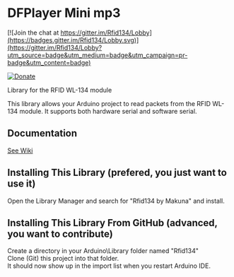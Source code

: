 # DFPlayer Mini mp3

[![Join the chat at https://gitter.im/Rfid134/Lobby](https://badges.gitter.im/Rfid134/Lobby.svg)](https://gitter.im/Rfid134/Lobby?utm_source=badge&utm_medium=badge&utm_campaign=pr-badge&utm_content=badge)

[![Donate](http://img.shields.io/paypal/donate.png?color=yellow)](https://www.paypal.com/cgi-bin/webscr?cmd=_s-xclick&hosted_button_id=6AA97KE54UJR4)

Library for the RFID WL-134 module  

This library allows your Arduino project to read packets from the RFID WL-134 module.  It supports both hardware serial and software serial.   

## Documentation
[See Wiki](https://github.com/Makuna/Rfid134/wiki)

## Installing This Library (prefered, you just want to use it)  
Open the Library Manager and search for "Rfid134 by Makuna" and install.

## Installing This Library From GitHub (advanced, you want to contribute)  
Create a directory in your Arduino\Library folder named "Rfid134"  
Clone (Git) this project into that folder.  
It should now show up in the import list when you restart Arduino IDE.  


